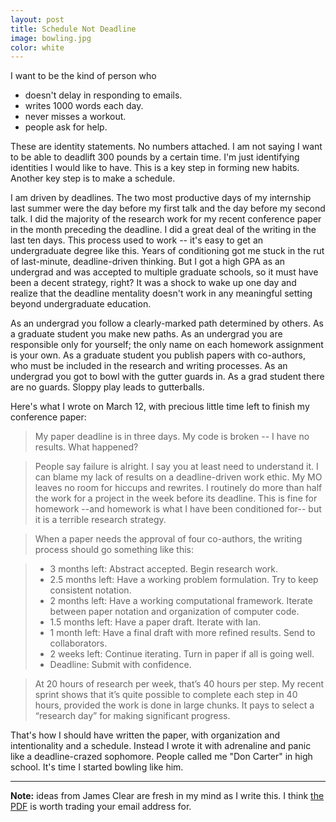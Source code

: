 ```yaml
---
layout: post
title: Schedule Not Deadline
image: bowling.jpg
color: white
---
```


I want to be the kind of person who

* doesn't delay in responding to emails.
* writes 1000 words each day.
* never misses a workout.
* people ask for help.

These are identity statements. No numbers attached. I am not saying I want to be able to deadlift 300 pounds by a certain time. I'm just identifying identities I would like to have. This is a key step in forming new habits. Another key step is to make a schedule.

I am driven by deadlines. The two most productive days of my internship last summer were the day before my first talk and the day before my second talk. I did the majority of the research work for my recent conference paper in the month preceding the deadline. I did a great deal of the writing in the last ten days. This process used to work -- it's easy to get an undergraduate degree like this. Years of conditioning got me stuck in the rut of last-minute, deadline-driven thinking. But I got a high GPA as an undergrad and was accepted to multiple graduate schools, so it must have been a decent strategy, right? It was a shock to wake up one day and realize that the deadline mentality doesn't work in any meaningful setting beyond undergraduate education.

As an undergrad you follow a clearly-marked path determined by others. As a graduate student you make new paths. As an undergrad you are responsible only for yourself; the only name on each homework assignment is your own. As a graduate student you publish papers with co-authors, who must be included in the research and writing processes. As an undergrad you got to bowl with the gutter guards in. As a grad student there are no guards. Sloppy play leads to gutterballs.

Here's what I wrote on March 12, with precious little time left to finish my conference paper:

> My paper deadline is in three days. My code is broken -- I have no results. What happened?

> People say failure is alright. I say you at least need to understand it. I can blame my lack of results on a deadline-driven work ethic. My MO leaves no room for hiccups and rewrites. I routinely do more than half the work for a project in the week before its deadline. This is fine for homework --and homework is what I have been conditioned for-- but it is a terrible research strategy.

> When a paper needs the approval of four co-authors, the writing process should go something like this:

> * 3 months left: Abstract accepted. Begin research work.
> * 2.5 months left: Have a working problem formulation. Try to keep consistent notation.
> * 2 months left: Have a working computational framework. Iterate between paper notation and organization of computer code.
> * 1.5 months left: Have a paper draft. Iterate with Ian.
> * 1 month left: Have a final draft with more refined results. Send to collaborators.
> * 2 weeks left: Continue iterating. Turn in paper if all is going well.
> * Deadline: Submit with confidence.

> At 20 hours of research per week, that’s 40 hours per step. My recent sprint shows that it’s quite possible to complete each step in 40 hours, provided the work is done in large chunks. It pays to select a “research day” for making significant progress.

That's how I should have written the paper, with organization and intentionality and a schedule. Instead I wrote it with adrenaline and panic like a deadline-crazed sophomore. People called me "Don Carter" in high school. It's time I started bowling like him.

___

**Note:** ideas from James Clear are fresh in my mind as I write this. I think [the PDF](http://jamesclear.com/habits) is worth trading your email address for.